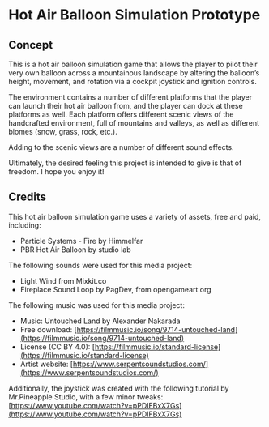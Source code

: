 # Hot Air Balloon Simulation Prototype

## Concept

This is a hot air balloon simulation game that allows the player to pilot their very own balloon across a mountainous landscape by altering the balloon’s height, movement, and rotation via a cockpit joystick and ignition controls.

The environment contains a number of different platforms that the player can launch their hot air balloon from, and the player can dock at these platforms as well. Each platform offers different scenic views of the handcrafted environment, full of mountains and valleys, as well as different biomes (snow, grass, rock, etc.). 

Adding to the scenic views are a number of different sound effects.

Ultimately, the desired feeling this project is intended to give is that of freedom. I hope you enjoy it!

## Credits

This hot air balloon simulation game uses a variety of assets, free and paid, including:

- Particle Systems - Fire by Himmelfar
- PBR Hot Air Balloon by studio lab

The following sounds were used for this media project:

- Light Wind from Mixkit.co
- Fireplace Sound Loop by PagDev, from opengameart.org

The following music was used for this media project:
- Music: Untouched Land by Alexander Nakarada
- Free download: [https://filmmusic.io/song/9714-untouched-land](https://filmmusic.io/song/9714-untouched-land)
- License (CC BY 4.0): [https://filmmusic.io/standard-license](https://filmmusic.io/standard-license)
- Artist website: [https://www.serpentsoundstudios.com/](https://www.serpentsoundstudios.com/)

Additionally, the joystick was created with the following tutorial by Mr.Pineapple Studio, with a few minor tweaks: [https://www.youtube.com/watch?v=pPDIFBxX7Gs](https://www.youtube.com/watch?v=pPDIFBxX7Gs)
